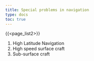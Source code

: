 ```yaml
---
title: Special problems in navigation 
type: docs
toc: true
---
```

{{<page_list2>}}

1. High Latitude Navigation
2. High speed surface craft
3. Sub-surface craft
